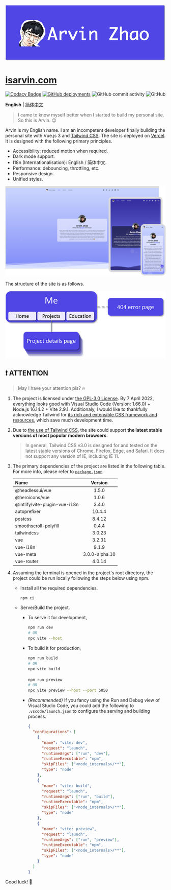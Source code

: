 ![banner.png](./img_README/banner.png)

# [isarvin.com](https://isarvin.com)

[![Codacy Badge](https://app.codacy.com/project/badge/Grade/810eda125dbf4b9d96b81e6c34ec26e6)](https://www.codacy.com/gh/ArvinZJC/isarvin/dashboard?utm_source=github.com&utm_medium=referral&utm_content=ArvinZJC/isarvin&utm_campaign=Badge_Grade)
[![GitHub deployments](https://img.shields.io/github/deployments/ArvinZJC/isarvin/production?label=Vercel&logo=vercel)](https://isarvin.com)
![GitHub commit activity](https://img.shields.io/github/commit-activity/m/ArvinZJC/isarvin)
![GitHub](https://img.shields.io/github/license/ArvinZJC/isarvin)

**English** | [简体中文](./README_zhCN.md)

> I came to know myself better when I started to build my personal site. So this is Arvin. 😉

Arvin is my English name. I am an incompetent developer finally building the personal site with Vue.js 3 and [Tailwind CSS](https://tailwindcss.com/). The site is deployed on [Vercel](https://vercel.com/home). It is designed with the following primary principles.

- Accessibility: reduced motion when required.
- Dark mode support.
- I18n (Internationalisation): English / 简体中文.
- Performance: debouncing, throttling, etc.
- Responsive design.
- Unified styles.

![example.png](./img_README/example.png)

The structure of the site is as follows.

![structure.png](./img_README/structure.png)

## ❗ ATTENTION

> May I have your attention pls? 🔥

1. The project is licensed under [the GPL-3.0 License](./LICENSE). By 7 April 2022, everything looks good with Visual Studio Code (Version: 1.66.0) + Node.js 16.14.2 + Vite 2.9.1. Additionaly, I would like to thankfully acknowledge Tailwind for [its rich and extensible CSS framework and resources](https://tailwindcss.com/resources), which save much development time.
2. Due to [the use of Tailwind CSS](https://tailwindcss.com/docs/browser-support), the site could support **the latest stable versions of most popular modern browsers**.

   > In general, Tailwind CSS v3.0 is designed for and tested on the latest stable versions of Chrome, Firefox, Edge, and Safari. It does not support any version of IE, including IE 11.

3. The primary dependencies of the project are listed in the following table. For more info, please refer to [`package.json`](./package.json).

   | Name                          |    Version     |
   | :---------------------------- | :------------: |
   | @headlessui/vue               |     1.5.0      |
   | @heroicons/vue                |     1.0.6      |
   | @intlify/vite-plugin-vue-i18n |     3.4.0      |
   | autoprefixer                  |     10.4.4     |
   | postcss                       |     8.4.12     |
   | smoothscroll-polyfill         |     0.4.4      |
   | tailwindcss                   |     3.0.23     |
   | vue                           |     3.2.31     |
   | vue-i18n                      |     9.1.9      |
   | vue-meta                      | 3.0.0-alpha.10 |
   | vue-router                    |     4.0.14     |

4. Assuming the terminal is opened in the project's root directory, the project could be run locally following the steps below using npm.

   - Install all the required dependencies.

     ```sh
     npm ci
     ```

   - Serve/Build the project.

     - To serve it for development,

       ```sh
       npm run dev
       # OR
       npx vite --host
       ```

     - To build it for production,

       ```sh
       npm run build
       # OR
       npx vite build

       npm run preview
       # OR
       npx vite preview --host --port 5050
       ```

     - _(Recommended)_ If you fancy using the Run and Debug view of Visual Studio Code, you could add the following to `.vscode/launch.json` to configure the serving and building process.

       ```JSON
       {
         "configurations": [
           {
             "name": "vite: dev",
             "request": "launch",
             "runtimeArgs": ["run", "dev"],
             "runtimeExecutable": "npm",
             "skipFiles": ["<node_internals>/**"],
             "type": "node"
           },
           {
             "name": "vite: build",
             "request": "launch",
             "runtimeArgs": ["run", "build"],
             "runtimeExecutable": "npm",
             "skipFiles": ["<node_internals>/**"],
             "type": "node"
           },
           {
             "name": "vite: preview",
             "request": "launch",
             "runtimeArgs": ["run", "preview"],
             "runtimeExecutable": "npm",
             "skipFiles": ["<node_internals>/**"],
             "type": "node"
           }
         ]
       }
       ```

Good luck! 💖
